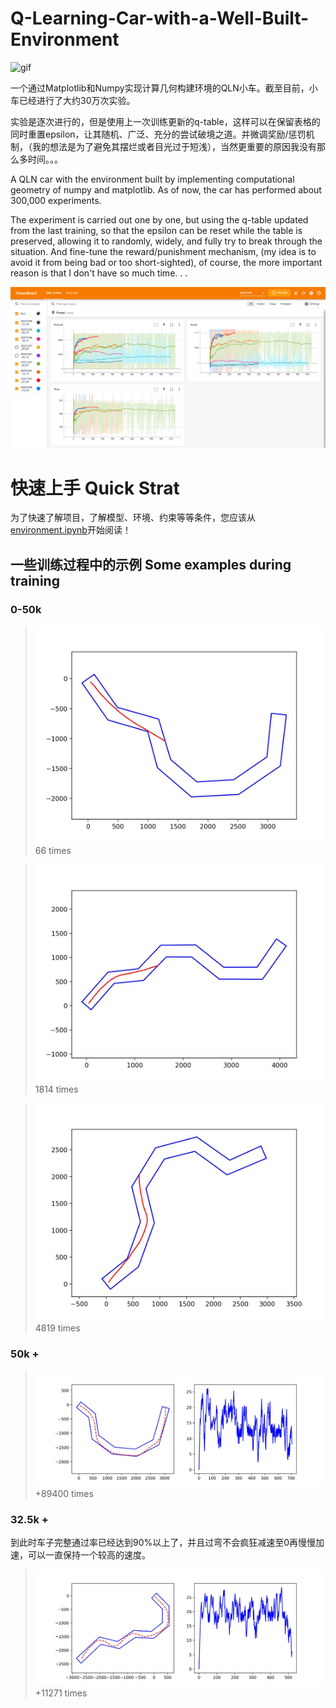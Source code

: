 # Q-Learning-Car-with-a-Well-Built-Environment

![gif](eval/2.gif)

一个通过Matplotlib和Numpy实现计算几何构建环境的QLN小车。截至目前，小车已经进行了大约30万次实验。

实验是逐次进行的，但是使用上一次训练更新的q-table，这样可以在保留表格的同时重置epsilon，让其随机、广泛、充分的尝试破境之道。并微调奖励/惩罚机制，（我的想法是为了避免其摆烂或者目光过于短浅），当然更重要的原因我没有那么多时间。。。


A QLN car with the environment built by implementing computational geometry of numpy and matplotlib. As of now, the car has performed about 300,000 experiments.

The experiment is carried out one by one, but using the q-table updated from the last training, so that the epsilon can be reset while the table is preserved, allowing it to randomly, widely, and fully try to break through the situation. And fine-tune the reward/punishment mechanism, (my idea is to avoid it from being bad or too short-sighted), of course, the more important reason is that I don't have so much time. . .

![results](runs/result202212081325.png)

# 快速上手 Quick Strat

为了快速了解项目，了解模型、环境、约束等等条件，您应该从[environment.ipynb](environment.ipynb)开始阅读！

## 一些训练过程中的示例 Some examples during training

### 0-50k

> ![img](runs/20221205_21_25/better_passed66.jpg)
> 66 times

> ![img](runs/20221205_21_25/better_passed1814.jpg)
> 1814 times

> ![img](runs/20221205_21_25/better_passed4819.jpg)
> 4819 times

### 50k +

> ![img](runs/20221206_06_25/better89400.jpg)
> +89400 times

### 32.5k +

到此时车子完整通过率已经达到90%以上了，并且过弯不会疯狂减速至0再慢慢加速，可以一直保持一个较高的速度。

> ![img](runs/20221208_10_58/better11271.jpg)
> +11271 times




